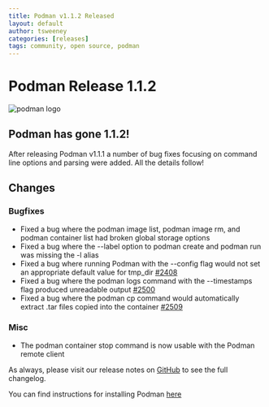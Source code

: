 ```yaml
---
title: Podman v1.1.2 Released
layout: default
author: tsweeney
categories: [releases]
tags: community, open source, podman
---
```


# Podman Release 1.1.2

![podman logo](https://podman.io/images/podman.svg)

## Podman has gone 1.1.2!

After releasing Podman v1.1.1 a number of bug fixes
focusing on command line options and parsing were added. 
All the details follow!

<!--readmore-->

## Changes

### Bugfixes

 * Fixed a bug where the podman image list, podman image rm, and podman container list had broken global storage options
 * Fixed a bug where the --label option to podman create and podman run was missing the -l alias
 * Fixed a bug where running Podman with the --config flag would not set an appropriate default value for tmp_dir [#2408](https://github.com/containers/podman/issues/2408)
 * Fixed a bug where the podman logs command with the --timestamps flag produced unreadable output [#2500](https://github.com/containers/podman/issues/2500)
 * Fixed a bug where the podman cp command would automatically extract .tar files copied into the container [#2509](https://github.com/containers/podman/issues/2509)

### Misc

 * The podman container stop command is now usable with the Podman remote client

As always, please visit our release notes on [GitHub](https://github.com/containers/podman/blob/master/RELEASE_NOTES.md) to see the full changelog.

You can find instructions for installing Podman [here](https://github.com/containers/podman/blob/master/install.md)
